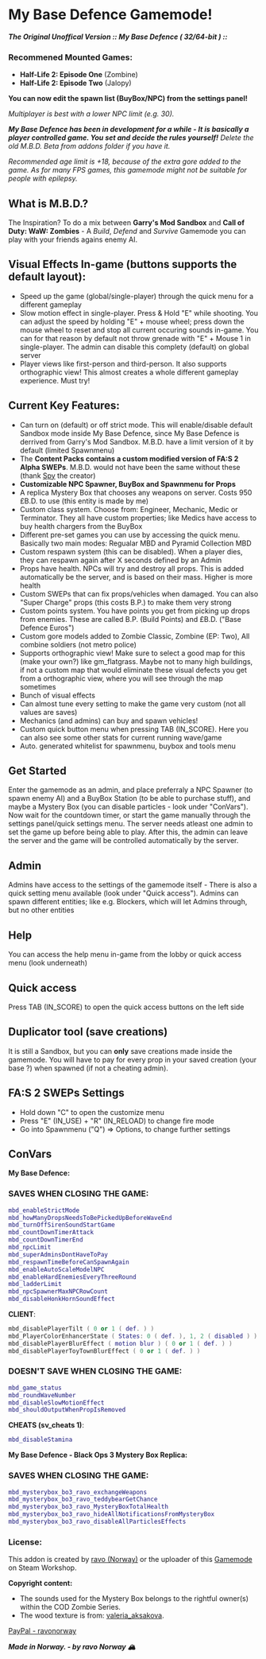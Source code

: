 # **My Base Defence Gamemode!**
***The Original Unoffical Version :: My Base Defence **( 32/64-bit )** ::***

### Recommened Mounted Games:

* **Half-Life 2: Episode One** (Zombine)
* **Half-Life 2: Episode Two** (Jalopy)

**You can now edit the spawn list (BuyBox/NPC) from the settings panel!**

*Multiplayer is best with a lower NPC limit (e.g. 30).*

***My Base Defence has been in development for a while - It is basically a player controlled game. You set and decide the rules yourself!** Delete the old M.B.D. Beta from addons folder if you have it.*

*Recommended age limit is +18, because of the extra gore added to the game.*
*As for many FPS games, this gamemode might not be suitable for people with epilepsy.*

## What is M.B.D.?
The Inspiration? To do a mix between **Garry's Mod Sandbox** and **Call of Duty: WaW: Zombies** - A *Build*, *Defend* and *Survive* Gamemode you can play with your friends agains enemy AI.

## Visual Effects In-game (buttons supports the default layout):

* Speed up the game (global/single-player) through the quick menu for a different gameplay
* Slow motion effect in single-player. Press & Hold "E" while shooting. You can adjust the speed by holding "E" + mouse wheel; press down the mouse wheel to reset and stop all current occuring sounds in-game. You can for that reason by default not throw grenade with "E" + Mouse 1 in single-player. The admin can disable this complety (default) on global server
* Player views like first-person and third-person. It also supports orthographic view! This almost creates a whole different gameplay experience. Must try!


## Current Key Features:

* Can turn on (default) or off strict mode. This will enable/disable default Sandbox mode inside My Base Defence, since My Base Defence is derrived from Garry's Mod Sandbox. M.B.D. have a limit version of it by default (limited Spawnmenu)
* The **Content Packs contains a custom modified version of FA:S 2 Alpha SWEPs**. M.B.D. would not have been the same without these (thank [Spy](https://steamcommunity.com/id/anoosbloast) the creator)
* **Customizable NPC Spawner, BuyBox and Spawnmenu for Props**
* A replica Mystery Box that chooses any weapons on server. Costs 950 £B.D. to use (this entity is made by me)
* Custom class system. Choose from: Engineer, Mechanic, Medic or Terminator. They all have custom properties; like Medics have access to buy health chargers from the BuyBox
* Different pre-set games you can use by accessing the quick menu. Basically two main modes: Regualar MBD and Pyramid Collection MBD
* Custom respawn system (this can be disabled). When a player dies, they can respawn again after X seconds defined by an Admin
* Props have health. NPCs will try and destroy all props. This is added automatically be the server, and is based on their mass. Higher is more health
* Custom SWEPs that can fix props/vehicles when damaged. You can also "Super Charge" props (this costs B.P.) to make them very strong
* Custom points system. You have points you get from picking up drops from enemies. These are called B.P. (Build Points) and £B.D. ("Base Defence Euros")
* Custom gore models added to Zombie Classic, Zombine (EP: Two), All combine soldiers (not metro police)
* Supports orthographic view! Make sure to select a good map for this (make your own?) like gm_flatgrass. Maybe not to many high buildings, if not a custom map that would eliminate these visual defects you get from a orthographic view, where you will see through the map sometimes
* Bunch of visual effects
* Can almost tune every setting to make the game very custom (not all values are saves)
* Mechanics (and admins) can buy and spawn vehicles!
* Custom quick button menu when pressing TAB (IN_SCORE). Here you can also see some other stats for current running wave/game
* Auto. generated whitelist for spawnmenu, buybox and tools menu

## Get Started
Enter the gamemode as an admin, and place preferraly a NPC Spawner (to spawn enemy AI) and a BuyBox Station (to be able to purchase stuff), and maybe a Mystery Box (you can disable particles - look under "ConVars"). Now wait for the countdown timer, or start the game manually through the settings panel/quick settings menu. The server needs atleast one admin to set the game up before being able to play. After this, the admin can leave the server and the game will be controlled automatically by the server.

## Admin
Admins have access to the settings of the gamemode itself - There is also a quick setting menu available (look under "Quick access"). Admins can spawn different entities; like e.g. Blockers, which will let Admins through, but no other entities

## Help
You can access the help menu in-game from the lobby or quick access menu (look underneath)

## Quick access
Press TAB (IN_SCORE) to open the quick access buttons on the left side

## Duplicator tool (save creations)
It is still a Sandbox, but you can **only** save creations made inside the gamemode. You will have to pay for every prop in your saved creation (your base ?) when spawned (if not a cheating admin).

## FA:S 2 SWEPs Settings

* Hold down "C" to open the customize menu
* Press "E" (IN_USE) + "R" (IN_RELOAD) to change fire mode
* Go into Spawnmenu ("Q") => Options, to change further settings


## ConVars
**My Base Defence:**
### SAVES WHEN CLOSING THE GAME:
```lua
mbd_enableStrictMode
mbd_howManyDropsNeedsToBePickedUpBeforeWaveEnd
mbd_turnOffSirenSoundStartGame
mbd_countDownTimerAttack
mbd_countDownTimerEnd
mbd_npcLimit
mbd_superAdminsDontHaveToPay
mbd_respawnTimeBeforeCanSpawnAgain
mbd_enableAutoScaleModelNPC
mbd_enableHardEnemiesEveryThreeRound
mbd_ladderLimit
mbd_npcSpawnerMaxNPCRowCount
mbd_disableHonkHornSoundEffect
```
**CLIENT**:
```lua
mbd_disablePlayerTilt ( 0 or 1 ( def. ) )
mbd_PlayerColorEnhancerState ( States: 0 ( def. ), 1, 2 ( disabled ) )
mbd_disablePlayerBlurEffect ( motion blur ) ( 0 or 1 ( def. ) )
mbd_disablePlayerToyTownBlurEffect ( 0 or 1 ( def. ) )
```
### **DOESN'T** SAVE WHEN CLOSING THE GAME:
```lua
mbd_game_status
mbd_roundWaveNumber
mbd_disableSlowMotionEffect
mbd_shouldOutputWhenPropIsRemoved
```
**CHEATS (sv_cheats 1)**:
```lua
mbd_disableStamina
```

**My Base Defence - Black Ops 3 Mystery Box Replica:**
### SAVES WHEN CLOSING THE GAME:
```lua
mbd_mysterybox_bo3_ravo_exchangeWeapons
mbd_mysterybox_bo3_ravo_teddybearGetChance
mbd_mysterybox_bo3_ravo_MysteryBoxTotalHealth
mbd_mysterybox_bo3_ravo_hideAllNotificationsFromMysteryBox
mbd_mysterybox_bo3_ravo_disableAllParticlesEffects
```

### License:
This addon is created by [ravo (Norway)](https://steamcommunity.com/sharedfiles/filedetails/?id=1647345157) or the uploader of this [Gamemode](https://steamcommunity.com/sharedfiles/filedetails/?id=2074331908) on Steam Workshop.

**Copyright content:**

* The sounds used for the Mystery Box belongs to the rightful owner(s) within the COD Zombie Series.
* The wood texture is from: [valeria_aksakova](https://www.freepik.com/valeria-aksakova).


[PayPal - ravonorway](https://paypal.me/ravonorway)

***Made in Norway. - by ravo Norway 🏔***
